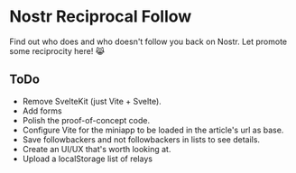 # Nostr Reciprocal Follow

Find out who does and who doesn't follow you back on Nostr.
Let promote some reciprocity here! 😹

## ToDo

-   Remove SvelteKit (just Vite + Svelte).
-   Add forms
-   Polish the proof-of-concept code.
-   Configure Vite for the miniapp to be loaded in the article's url as base.
-   Save followbackers and not followbackers in lists to see details.
-   Create an UI/UX that's worth looking at.
-   Upload a localStorage list of relays
